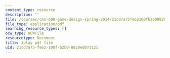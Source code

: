 ```yaml
---
content_type: resource
description: ''
file: /courses/cms-608-game-design-spring-2014/21cd7a75fe62100fb2b08820ed073121_1506660.pdf
file_type: application/pdf
learning_resource_types: []
ocw_type: OCWFile
resourcetype: Document
title: 3play pdf file
uid: 21cd7a75-fe62-100f-b2b0-8820ed073121
---
```

